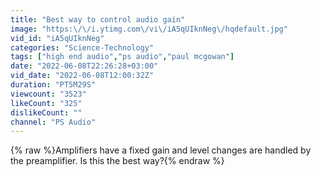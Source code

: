 ```yaml
---
title: "Best way to control audio gain"
image: "https:\/\/i.ytimg.com\/vi\/iA5qUIknNeg\/hqdefault.jpg"
vid_id: "iA5qUIknNeg"
categories: "Science-Technology"
tags: ["high end audio","ps audio","paul mcgowan"]
date: "2022-06-08T22:26:28+03:00"
vid_date: "2022-06-08T12:00:32Z"
duration: "PT5M29S"
viewcount: "3523"
likeCount: "325"
dislikeCount: ""
channel: "PS Audio"
---
```

{% raw %}Amplifiers have a fixed gain and level changes are handled by the preamplifier. Is this the best way?{% endraw %}
